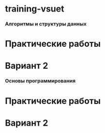 # training-vsuet

### Алгоритмы и структуры данных
# Практические работы
# Вариант 2

### Основы программирования
# Практические работы
# Вариант 2
